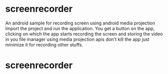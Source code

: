 # screenrecorder
An android sample for recording screen using android media projection
Import the project and run the application.
You get a button on the app, clicking on which the app starts recording the screen 
and storing the video in you file manager using media projection apis don't kill the
app just minimize it for recording other stuffs.
# screenrecorder
